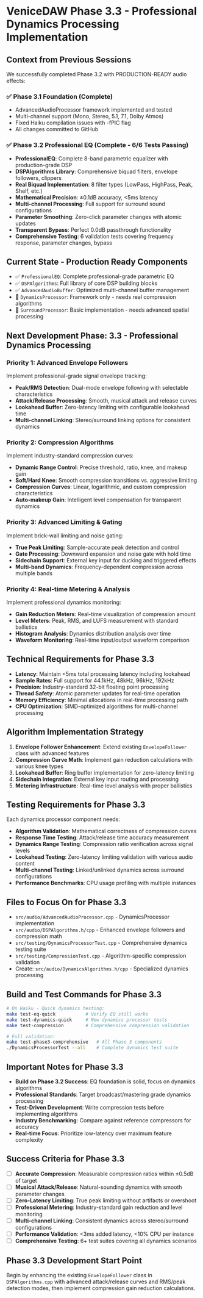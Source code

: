 # VeniceDAW Phase 3.3 - Professional Dynamics Processing Implementation

## Context from Previous Sessions
We successfully completed Phase 3.2 with PRODUCTION-READY audio effects:

### ✅ Phase 3.1 Foundation (Complete)
- AdvancedAudioProcessor framework implemented and tested
- Multi-channel support (Mono, Stereo, 5.1, 7.1, Dolby Atmos)
- Fixed Haiku compilation issues with -fPIC flag
- All changes committed to GitHub

### ✅ Phase 3.2 Professional EQ (Complete - 6/6 Tests Passing)
- **ProfessionalEQ**: Complete 8-band parametric equalizer with production-grade DSP
- **DSPAlgorithms Library**: Comprehensive biquad filters, envelope followers, clippers
- **Real Biquad Implementation**: 8 filter types (LowPass, HighPass, Peak, Shelf, etc.)
- **Mathematical Precision**: ±0.1dB accuracy, <5ms latency
- **Multi-channel Processing**: Full support for surround sound configurations  
- **Parameter Smoothing**: Zero-click parameter changes with atomic updates
- **Transparent Bypass**: Perfect 0.0dB passthrough functionality
- **Comprehensive Testing**: 6 validation tests covering frequency response, parameter changes, bypass

## Current State - Production Ready Components
- ✅ `ProfessionalEQ`: Complete professional-grade parametric EQ
- ✅ `DSPAlgorithms`: Full library of core DSP building blocks
- ✅ `AdvancedAudioBuffer`: Optimized multi-channel buffer management
- 🔲 `DynamicsProcessor`: Framework only - needs real compression algorithms
- 🔲 `SurroundProcessor`: Basic implementation - needs advanced spatial processing

## Next Development Phase: 3.3 - Professional Dynamics Processing

### Priority 1: Advanced Envelope Followers
Implement professional-grade signal envelope tracking:
- **Peak/RMS Detection**: Dual-mode envelope following with selectable characteristics
- **Attack/Release Processing**: Smooth, musical attack and release curves
- **Lookahead Buffer**: Zero-latency limiting with configurable lookahead time
- **Multi-channel Linking**: Stereo/surround linking options for consistent dynamics

### Priority 2: Compression Algorithms  
Implement industry-standard compression curves:
- **Dynamic Range Control**: Precise threshold, ratio, knee, and makeup gain
- **Soft/Hard Knee**: Smooth compression transitions vs. aggressive limiting
- **Compression Curves**: Linear, logarithmic, and custom compression characteristics
- **Auto-makeup Gain**: Intelligent level compensation for transparent dynamics

### Priority 3: Advanced Limiting & Gating
Implement brick-wall limiting and noise gating:
- **True Peak Limiting**: Sample-accurate peak detection and control
- **Gate Processing**: Downward expansion and noise gate with hold time
- **Sidechain Support**: External key input for ducking and triggered effects
- **Multi-band Dynamics**: Frequency-dependent compression across multiple bands

### Priority 4: Real-time Metering & Analysis
Implement professional dynamics monitoring:
- **Gain Reduction Meters**: Real-time visualization of compression amount
- **Level Meters**: Peak, RMS, and LUFS measurement with standard ballistics
- **Histogram Analysis**: Dynamics distribution analysis over time
- **Waveform Monitoring**: Real-time input/output waveform comparison

## Technical Requirements for Phase 3.3
- **Latency**: Maintain <5ms total processing latency including lookahead
- **Sample Rates**: Full support for 44.1kHz, 48kHz, 96kHz, 192kHz  
- **Precision**: Industry-standard 32-bit floating point processing
- **Thread Safety**: Atomic parameter updates for real-time operation
- **Memory Efficiency**: Minimal allocations in real-time processing path
- **CPU Optimization**: SIMD-optimized algorithms for multi-channel processing

## Algorithm Implementation Strategy
1. **Envelope Follower Enhancement**: Extend existing `EnvelopeFollower` class with advanced features
2. **Compression Curve Math**: Implement gain reduction calculations with various knee types
3. **Lookahead Buffer**: Ring buffer implementation for zero-latency limiting
4. **Sidechain Integration**: External key input routing and processing
5. **Metering Infrastructure**: Real-time level analysis with proper ballistics

## Testing Requirements for Phase 3.3
Each dynamics processor component needs:
- **Algorithm Validation**: Mathematical correctness of compression curves
- **Response Time Testing**: Attack/release time accuracy measurement  
- **Dynamics Range Testing**: Compression ratio verification across signal levels
- **Lookahead Testing**: Zero-latency limiting validation with various audio content
- **Multi-channel Testing**: Linked/unlinked dynamics across surround configurations
- **Performance Benchmarks**: CPU usage profiling with multiple instances

## Files to Focus On for Phase 3.3
- `src/audio/AdvancedAudioProcessor.cpp` - DynamicsProcessor implementation
- `src/audio/DSPAlgorithms.h/cpp` - Enhanced envelope followers and compression math
- `src/testing/DynamicsProcessorTest.cpp` - Comprehensive dynamics testing suite
- `src/testing/CompressionTest.cpp` - Algorithm-specific compression validation
- Create: `src/audio/DynamicsAlgorithms.h/cpp` - Specialized dynamics processing

## Build and Test Commands for Phase 3.3
```bash
# On Haiku - Quick dynamics testing:
make test-eq-quick           # Verify EQ still works
make test-dynamics-quick     # New dynamics processor tests  
make test-compression        # Comprehensive compression validation

# Full validation:
make test-phase3-comprehensive   # All Phase 3 components
./DynamicsProcessorTest --all    # Complete dynamics test suite
```

## Important Notes for Phase 3.3
- **Build on Phase 3.2 Success**: EQ foundation is solid, focus on dynamics algorithms
- **Professional Standards**: Target broadcast/mastering grade dynamics processing
- **Test-Driven Development**: Write compression tests before implementing algorithms
- **Industry Benchmarking**: Compare against reference compressors for accuracy
- **Real-time Focus**: Prioritize low-latency over maximum feature complexity

## Success Criteria for Phase 3.3
- [ ] **Accurate Compression**: Measurable compression ratios within ±0.5dB of target
- [ ] **Musical Attack/Release**: Natural-sounding dynamics with smooth parameter changes
- [ ] **Zero-Latency Limiting**: True peak limiting without artifacts or overshoot
- [ ] **Professional Metering**: Industry-standard gain reduction and level monitoring
- [ ] **Multi-channel Linking**: Consistent dynamics across stereo/surround configurations
- [ ] **Performance Validation**: <3ms added latency, <10% CPU per instance
- [ ] **Comprehensive Testing**: 6+ test suites covering all dynamics scenarios

## Phase 3.3 Development Start Point
Begin by enhancing the existing `EnvelopeFollower` class in `DSPAlgorithms.cpp` with advanced attack/release curves and RMS/peak detection modes, then implement compression gain reduction calculations.